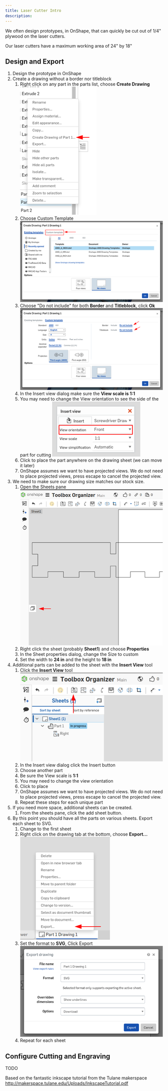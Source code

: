 ```yaml
---
title: Laser Cutter Intro
description:
---
```


We often design prototypes, in OnShape, that can quickly be cut out of 1/4" plywood on the laser cutters.

Our laser cutters have a maximum working area of 24" by 18"

## Design and Export
1. Design the prototype in OnShape
2. Create a drawing without a border nor titleblock
    1. Right click on any part in the parts list, choose **Create Drawing** ![](onshape-create-drawing.png)
    2. Choose Custom Template ![](onshape-drawing-custom-template.png)
    3. Choose "Do not include" for both **Border** and **Titleblock**, click **Ok** ![](onshape-drawing-do-not-include.png)
    4. In the Insert view dialog make sure the **View scale is 1:1**
    5. You may need to change the View orientation to see the side of the part for cutting ![](onshape-insert-view-orientation.png)
    6. Click to place the part anywhere on the drawing sheet (we can move it later)
    7. OnShape assumes we want to have projected views. We do not need to place projected views, press escape to cancel the projected view.
3. We need to make sure our drawing size matches our stock size.
    1. Open the Sheets pane ![](onshape-sheets-pane.png)
    2. Right click the sheet (probably **Sheet1**) and choose **Properties**
    3. In the Sheet properties dialog, change the Size to custom
    4. Set the width to **24 in** and the height to **18 in**
4. Additional parts can be added to the sheet with the **Insert View** tool
    1. Click the **Insert View** tool ![](onshape-insert-view.png)
    2. In the Insert view dialog click the Insert button
    3. Choose another part
    4. Be sure the View scale is **1:1**
    5. You may need to change the view orientation
    6. Click to place
    7. OnShape assumes we want to have projected views. We do not need to place projected views, press escape to cancel the projected view.
    8. Repeat these steps for each unique part
5. If you need more space, additional sheets can be created.
    1. From the sheets pane, click the add sheet button.
6. By this point you should have all the parts on various sheets. Export each sheet to SVG.
    1. Change to the first sheet
    2. Right click on the drawing tab at the bottom, choose **Export...** ![](onshape-drawing-export.png)
    3. Set the format to **SVG**, Click Export ![](onshape-export-svg.png)
    4. Repeat for each sheet

## Configure Cutting and Engraving

TODO


Based on the fantastic inkscape tutorial from the Tulane makerspace
http://makerspace.tulane.edu/Uploads/InkscapeTutorial.pdf